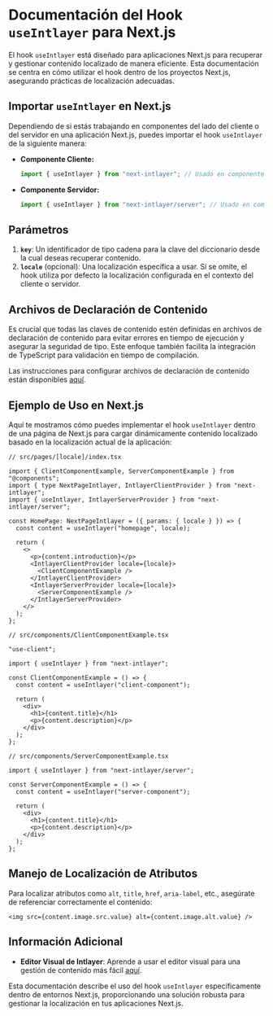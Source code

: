 # Documentación del Hook `useIntlayer` para Next.js

El hook `useIntlayer` está diseñado para aplicaciones Next.js para recuperar y gestionar contenido localizado de manera eficiente. Esta documentación se centra en cómo utilizar el hook dentro de los proyectos Next.js, asegurando prácticas de localización adecuadas.

## Importar `useIntlayer` en Next.js

Dependiendo de si estás trabajando en componentes del lado del cliente o del servidor en una aplicación Next.js, puedes importar el hook `useIntlayer` de la siguiente manera:

- **Componente Cliente:**

  ```javascript
  import { useIntlayer } from "next-intlayer"; // Usado en componentes del lado del cliente
  ```

- **Componente Servidor:**

  ```javascript
  import { useIntlayer } from "next-intlayer/server"; // Usado en componentes del lado del servidor
  ```

## Parámetros

1. **`key`**: Un identificador de tipo cadena para la clave del diccionario desde la cual deseas recuperar contenido.
2. **`locale`** (opcional): Una localización específica a usar. Si se omite, el hook utiliza por defecto la localización configurada en el contexto del cliente o servidor.

## Archivos de Declaración de Contenido

Es crucial que todas las claves de contenido estén definidas en archivos de declaración de contenido para evitar errores en tiempo de ejecución y asegurar la seguridad de tipo. Este enfoque también facilita la integración de TypeScript para validación en tiempo de compilación.

Las instrucciones para configurar archivos de declaración de contenido están disponibles [aquí](https://github.com/aymericzip/intlayer/blob/main/docs/docs/content_declaration/get_started_en.md).

## Ejemplo de Uso en Next.js

Aquí te mostramos cómo puedes implementar el hook `useIntlayer` dentro de una página de Next.js para cargar dinámicamente contenido localizado basado en la localización actual de la aplicación:

```tsx
// src/pages/[locale]/index.tsx

import { ClientComponentExample, ServerComponentExample } from "@components";
import { type NextPageIntlayer, IntlayerClientProvider } from "next-intlayer";
import { useIntlayer, IntlayerServerProvider } from "next-intlayer/server";

const HomePage: NextPageIntlayer = ({ params: { locale } }) => {
  const content = useIntlayer("homepage", locale);

  return (
    <>
      <p>{content.introduction}</p>
      <IntlayerClientProvider locale={locale}>
        <ClientComponentExample />
      </IntlayerClientProvider>
      <IntlayerServerProvider locale={locale}>
        <ServerComponentExample />
      </IntlayerServerProvider>
    </>
  );
};
```

```tsx
// src/components/ClientComponentExample.tsx

"use-client";

import { useIntlayer } from "next-intlayer";

const ClientComponentExample = () => {
  const content = useIntlayer("client-component");

  return (
    <div>
      <h1>{content.title}</h1>
      <p>{content.description}</p>
    </div>
  );
};
```

```tsx
// src/components/ServerComponentExample.tsx

import { useIntlayer } from "next-intlayer/server";

const ServerComponentExample = () => {
  const content = useIntlayer("server-component");

  return (
    <div>
      <h1>{content.title}</h1>
      <p>{content.description}</p>
    </div>
  );
};
```

## Manejo de Localización de Atributos

Para localizar atributos como `alt`, `title`, `href`, `aria-label`, etc., asegúrate de referenciar correctamente el contenido:

```tsx
<img src={content.image.src.value} alt={content.image.alt.value} />
```

## Información Adicional

- **Editor Visual de Intlayer**: Aprende a usar el editor visual para una gestión de contenido más fácil [aquí](https://github.com/aymericzip/intlayer/blob/main/docs/docs/intlayer_editor_en.md).

Esta documentación describe el uso del hook `useIntlayer` específicamente dentro de entornos Next.js, proporcionando una solución robusta para gestionar la localización en tus aplicaciones Next.js.
